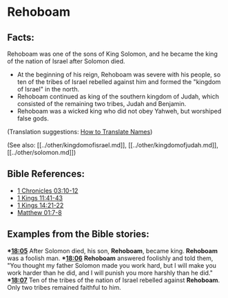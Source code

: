 # Rehoboam #

## Facts: ##

Rehoboam was one of the sons of King Solomon, and he became the king of the nation of Israel after Solomon died.

* At the beginning of his reign, Rehoboam was severe with his people, so ten of the tribes of Israel rebelled against him and formed the "kingdom of Israel" in the north.
* Rehoboam continued as king of the southern kingdom of Judah, which consisted of the remaining two tribes, Judah and Benjamin.
* Rehoboam was a wicked king who did not obey Yahweh, but worshiped false gods.

(Translation suggestions: [How to Translate Names](en/ta-vol1/translate/man/translate-names))

(See also: [[../other/kingdomofisrael.md]], [[../other/kingdomofjudah.md]], [[../other/solomon.md]])

## Bible References: ##

* [1 Chronicles 03:10-12](en/tn/1ch/help/03/10)
* [1 Kings 11:41-43](en/tn/1ki/help/11/41)
* [1 Kings 14:21-22](en/tn/1ki/help/14/21)
* [Matthew 01:7-8](en/tn/mat/help/01/07)

## Examples from the Bible stories: ##

  __*[18:05](en/tn/obs/help/18/05)__ After Solomon died, his son, __Rehoboam__, became king. __Rehoboam__ was a foolish man.
  __*[18:06](en/tn/obs/help/18/06)__ __Rehoboam__ answered foolishly and told them, "You thought my father Solomon made you work hard, but I will make you work harder than he did, and I will punish you more harshly than he did."
  __*[18:07](en/tn/obs/help/18/07)__ Ten of the tribes of the nation of Israel rebelled against __Rehoboam__. Only two tribes remained faithful to him.
